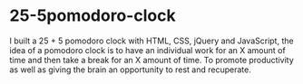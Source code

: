 # 25-5pomodoro-clock
I built a 25 + 5 pomodoro clock with HTML, CSS, jQuery and JavaScript, the idea of a pomodoro clock is to have an individual work for an X amount of time and then take a break for an X amount of time. To promote productivity as well as giving the brain an opportunity to rest and recuperate.
